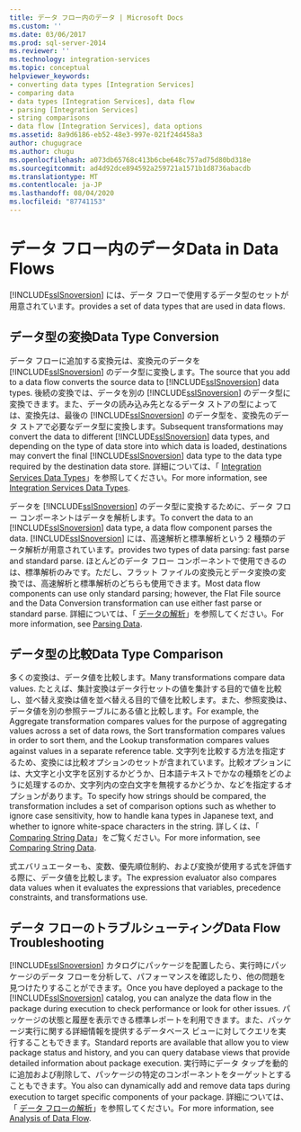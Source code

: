 ```yaml
---
title: データ フロー内のデータ | Microsoft Docs
ms.custom: ''
ms.date: 03/06/2017
ms.prod: sql-server-2014
ms.reviewer: ''
ms.technology: integration-services
ms.topic: conceptual
helpviewer_keywords:
- converting data types [Integration Services]
- comparing data
- data types [Integration Services], data flow
- parsing [Integration Services]
- string comparisons
- data flow [Integration Services], data options
ms.assetid: 8a9d6186-eb52-48e3-997e-021f24d458a3
author: chugugrace
ms.author: chugu
ms.openlocfilehash: a073db65768c413b6cbe648c757ad75d80bd318e
ms.sourcegitcommit: ad4d92dce894592a259721a1571b1d8736abacdb
ms.translationtype: MT
ms.contentlocale: ja-JP
ms.lasthandoff: 08/04/2020
ms.locfileid: "87741153"
---
```

# <a name="data-in-data-flows"></a><span data-ttu-id="01726-102">データ フロー内のデータ</span><span class="sxs-lookup"><span data-stu-id="01726-102">Data in Data Flows</span></span>
  [!INCLUDE[ssISnoversion](../../includes/ssisnoversion-md.md)] <span data-ttu-id="01726-103">には、データ フローで使用するデータ型のセットが用意されています。</span><span class="sxs-lookup"><span data-stu-id="01726-103">provides a set of data types that are used in data flows.</span></span>  
  
## <a name="data-type-conversion"></a><span data-ttu-id="01726-104">データ型の変換</span><span class="sxs-lookup"><span data-stu-id="01726-104">Data Type Conversion</span></span>  
 <span data-ttu-id="01726-105">データ フローに追加する変換元は、変換元のデータを [!INCLUDE[ssISnoversion](../../includes/ssisnoversion-md.md)] のデータ型に変換します。</span><span class="sxs-lookup"><span data-stu-id="01726-105">The source that you add to a data flow converts the source data to [!INCLUDE[ssISnoversion](../../includes/ssisnoversion-md.md)] data types.</span></span> <span data-ttu-id="01726-106">後続の変換では、データを別の [!INCLUDE[ssISnoversion](../../includes/ssisnoversion-md.md)] のデータ型に変換できます。また、データの読み込み先となるデータ ストアの型によっては、変換先は、最後の [!INCLUDE[ssISnoversion](../../includes/ssisnoversion-md.md)] のデータ型を、変換先のデータ ストアで必要なデータ型に変換します。</span><span class="sxs-lookup"><span data-stu-id="01726-106">Subsequent transformations may convert the data to different [!INCLUDE[ssISnoversion](../../includes/ssisnoversion-md.md)] data types, and depending on the type of data store into which data is loaded, destinations may convert the final [!INCLUDE[ssISnoversion](../../includes/ssisnoversion-md.md)] data type to the data type required by the destination data store.</span></span> <span data-ttu-id="01726-107">詳細については、「 [Integration Services Data Types](integration-services-data-types.md)」を参照してください。</span><span class="sxs-lookup"><span data-stu-id="01726-107">For more information, see [Integration Services Data Types](integration-services-data-types.md).</span></span>  
  
 <span data-ttu-id="01726-108">データを [!INCLUDE[ssISnoversion](../../includes/ssisnoversion-md.md)] のデータ型に変換するために、データ フロー コンポーネントはデータを解析します。</span><span class="sxs-lookup"><span data-stu-id="01726-108">To convert the data to an [!INCLUDE[ssISnoversion](../../includes/ssisnoversion-md.md)] data type, a data flow component parses the data.</span></span> [!INCLUDE[ssISnoversion](../../includes/ssisnoversion-md.md)] <span data-ttu-id="01726-109">には、高速解析と標準解析という 2 種類のデータ解析が用意されています。</span><span class="sxs-lookup"><span data-stu-id="01726-109">provides two types of data parsing: fast parse and standard parse.</span></span> <span data-ttu-id="01726-110">ほとんどのデータ フロー コンポーネントで使用できるのは、標準解析のみです。ただし、フラット ファイルの変換元とデータ変換の変換では、高速解析と標準解析のどちらも使用できます。</span><span class="sxs-lookup"><span data-stu-id="01726-110">Most data flow components can use only standard parsing; however, the Flat File source and the Data Conversion transformation can use either fast parse or standard parse.</span></span> <span data-ttu-id="01726-111">詳細については、「 [データの解析](parsing-data.md)」を参照してください。</span><span class="sxs-lookup"><span data-stu-id="01726-111">For more information, see [Parsing Data](parsing-data.md).</span></span>  
  
## <a name="data-type-comparison"></a><span data-ttu-id="01726-112">データ型の比較</span><span class="sxs-lookup"><span data-stu-id="01726-112">Data Type Comparison</span></span>  
 <span data-ttu-id="01726-113">多くの変換は、データ値を比較します。</span><span class="sxs-lookup"><span data-stu-id="01726-113">Many transformations compare data values.</span></span> <span data-ttu-id="01726-114">たとえば、集計変換はデータ行セットの値を集計する目的で値を比較し、並べ替え変換は値を並べ替える目的で値を比較します。また、参照変換は、データ値を別の参照テーブルにある値と比較します。</span><span class="sxs-lookup"><span data-stu-id="01726-114">For example, the Aggregate transformation compares values for the purpose of aggregating values across a set of data rows, the Sort transformation compares values in order to sort them, and the Lookup transformation compares values against values in a separate reference table.</span></span> <span data-ttu-id="01726-115">文字列を比較する方法を指定するため、変換には比較オプションのセットが含まれています。比較オプションには、大文字と小文字を区別するかどうか、日本語テキストでかなの種類をどのように処理するのか、文字列内の空白文字を無視するかどうか、などを指定するオプションがあります。</span><span class="sxs-lookup"><span data-stu-id="01726-115">To specify how strings should be compared, the transformation includes a set of comparison options such as whether to ignore case sensitivity, how to handle kana types in Japanese text, and whether to ignore white-space characters in the string.</span></span> <span data-ttu-id="01726-116">詳しくは、「 [Comparing String Data](comparing-string-data.md)」をご覧ください。</span><span class="sxs-lookup"><span data-stu-id="01726-116">For more information, see [Comparing String Data](comparing-string-data.md).</span></span>  
  
 <span data-ttu-id="01726-117">式エバリュエーターも、変数、優先順位制約、および変換が使用する式を評価する際に、データ値を比較します。</span><span class="sxs-lookup"><span data-stu-id="01726-117">The expression evaluator also compares data values when it evaluates the expressions that variables, precedence constraints, and transformations use.</span></span>  
  
## <a name="data-flow-troubleshooting"></a><span data-ttu-id="01726-118">データ フローのトラブルシューティング</span><span class="sxs-lookup"><span data-stu-id="01726-118">Data Flow Troubleshooting</span></span>  
 <span data-ttu-id="01726-119">[!INCLUDE[ssISnoversion](../../includes/ssisnoversion-md.md)] カタログにパッケージを配置したら、実行時にパッケージのデータ フローを分析して、パフォーマンスを確認したり、他の問題を見つけたりすることができます。</span><span class="sxs-lookup"><span data-stu-id="01726-119">Once you have deployed a package to the [!INCLUDE[ssISnoversion](../../includes/ssisnoversion-md.md)] catalog, you can analyze the data flow in the package during execution to check performance or look for other issues.</span></span> <span data-ttu-id="01726-120">パッケージの状態と履歴を表示できる標準レポートを利用できます。また、パッケージ実行に関する詳細情報を提供するデータベース ビューに対してクエリを実行することもできます。</span><span class="sxs-lookup"><span data-stu-id="01726-120">Standard reports are available that allow you to view package status and history, and you can query database views that provide detailed information about package execution.</span></span> <span data-ttu-id="01726-121">実行時にデータ タップを動的に追加および削除して、パッケージの特定のコンポーネントをターゲットとすることもできます。</span><span class="sxs-lookup"><span data-stu-id="01726-121">You also can dynamically add and remove data taps during execution to target specific components of your package.</span></span> <span data-ttu-id="01726-122">詳細については、「 [データ フローの解析](data-flow.md)」を参照してください。</span><span class="sxs-lookup"><span data-stu-id="01726-122">For more information, see [Analysis of Data Flow](data-flow.md).</span></span>  
  
  
